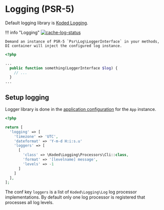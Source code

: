 Logging (PSR-5)
=======

Default logging library is [Koded Logging][koded-log].

!!! info "Logging"
    [![cache-log-status]][cache-log-package]

    Demand an instance of PSR-5 `Psr\Log\LoggerInterface` in your methods,
    DI container will inject the configured log instance.

```php
<?php

...
  public function something(LoggerInterface $log) {
    // ...
  }
...
```

Setup logging
-------------

Logger library is done in the [application configuration](../configure/index.md#config)
for the `App` instance.

```php
<?php

return [
  'logging' => [
    'timezone' => 'UTC',
    'dateformat' => 'Y-m-d H:i:s.u'
    'loggers' => [
      [
        'class' => \Koded\Logging\Processors\Cli::class,
        'format' => '[levelname] message',
        'levels' => -1
      ]
    ]
  ],
];
```

The conf key `loggers` is a list of `Koded\Logging\Log` 
log processor implementations. By default only one log
processor is registered that processes all log levels.


[koded-log]: https://github.com/kodedphp/logging
[cache-log-status]: https://img.shields.io/packagist/v/koded/logging.svg
[cache-log-package]: https://packagist.org/packages/koded/logging